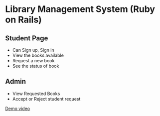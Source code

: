 # Library Management System (Ruby on Rails)

## Student Page

* Can Sign up, Sign in
* View the books available
* Request a new book
* See the status of book

## Admin
* View Requested Books
* Accept or Reject student request

[Demo video](https://www.loom.com/share/bc591528f48e48a999b189389eb07f37)
